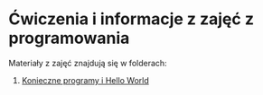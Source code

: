 # Ćwiczenia i informacje z zajęć z programowania

Materiały z zajęć znajdują się w folderach:
1. [Konieczne programy i Hello World](https://github.com/micouy/zajecia/tree/master/lekcja-1)
